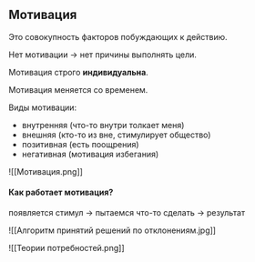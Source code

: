 ## Мотивация

Это совокупность факторов побуждающих к действию.

Нет мотивации $\to$ нет причины выполнять цели.

Мотивация строго **индивидуальна**.

Мотивация меняется со временем.

Виды мотивации:
- внутренняя (что-то внутри толкает меня)
- внешняя (кто-то из вне, стимулирует общество)
- позитивная (есть поощрения)
- негативная (мотивация избегания)

![[Мотивация.png]]

#### Как работает мотивация?

появляется стимул $\to$ пытаемся что-то сделать $\to$ результат 

![[Алгоритм принятий решений по отклонениям.jpg]]

![[Теории потребностей.png]]

